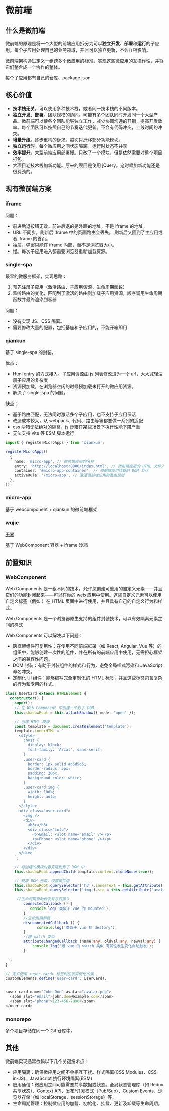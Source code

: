 # 微前端

## 什么是微前端

微前端的原理是将一个大型的前端应用拆分为可以**独立开发**、**部署**和**运行**的子应用。每个子应用处理自己的业务领域，并且可以独立更新，不会互相影响。

微前端架构通过定义一组跨多个微应用的标准，实现这些微应用的互操作性，并将它们整合成一个协作的整体。

每个子应用都有自己的仓库、package.json

## 核心价值

- **技术栈无关**。可以使用多种技术栈，或者同一技术栈的不同版本。
- **独立开发、部署**。团队规模的协同。可能有多个团队同时开发同一个大型产品。微前端可以使各个团队能够独立工作，减少协调沟通的开销，提高开发效率。每个团队可以按照自己的节奏迭代更新。不会有代码冲突，上线时间的冲突。
- **增量升级**。逐步重构的诉求。每次只迁移部分功能模块。
- **独立运行时**。每个微应用之间状态隔离，运行时状态不共享
- **效率提升**。大型前端应用部署慢。只改了一个模块，但是依然需要对整个项目打包。
- 大项目老技术栈加新功能。原来的项目是使用 jQuery。这时候加新功能还是很费劲的。

## 现有微前端方案

### iframe

问题：

- 前进后退按钮无效。前进后退的是外层的地址，不是 iframe 的地址。
- URL 不同步，刷新后 iframe 中的页面路由会丢失。 刷新后又回到了主应用或者 iframe 的首页。
- 抽屉，弹窗只能在 iframe 内部，而不是浏览器大小。
- 慢。每次子应用进入都需要浏览器重新加载资源。

### single-spa

最早的微服务框架，实现思路：

1. 预先注册子应用（激活路由、子应用资源、生命周期函数）
2. 监听路由的变化，匹配到了激活的路由则加载子应用资源，顺序调用生命周期函数并最终渲染到容器

问题：

- 没有实现 JS、CSS 隔离。
- 需要修改大量的配置，包括基座和子应用的，不能开箱即用

### qiankun

基于 single-spa 的封装。

优点：

- Html entry 的方式接入。子应用资源由 js 列表修改进为一个 url，大大减轻注册子应用的复杂度
- 资源预加载，在浏览器空闲的时候预加载未打开的微应用资源。
- 解决了 single-spa 的问题。

缺点：

- 基于路由匹配，无法同时激活多个子应用，也不支持子应用保活
- 改造成本较大，从 webpack、代码、路由等等都要做一系列的适配
- css 沙箱无法绝对的隔离，js 沙箱在某些场景下执行性能下降严重
- 无法支持 vite 等 ESM 脚本运行

```ts
import { registerMicroApps } from 'qiankun';

registerMicroApps([
  {
    name: 'micro-app', // 微前端应用的名称
    entry: 'http://localhost:8080/index.html', // 微前端应用的 HTML 文件入口
    container: '#micro-app-container', // 微前端应用挂载的 DOM 节点
    activeRule: '/micro-app', // 激活微前端应用的路由规则
  },
]);
```

### micro-app

基于 webcomponent + qiankun 的微前端框架

### wujie

[无界](https://wujie-micro.github.io/doc/guide/)

基于 WebComponent 容器 + iframe 沙箱

## 前置知识

### WebComponent

Web Components 是一组不同的技术，允许您创建可重用的自定义元素——并且它们的功能封闭起来——可以在你的 web 应用中使用。这些自定义元素可以使用自定义标签（例如 <my-custom-element>）在 HTML 页面中进行使用，并且具有自己的自定义行为和样式。

Web Components 是一个浏览器原生支持的组件封装技术，可以有效隔离元素之间的样式

Web Components 可以解决以下问题：

- 跨框架组件可复用性：在使用不同前端框架（如 React, Angular, Vue 等）的组织中，能够创建一次性的组件，并在所有的前端应用中使用，无需担心框架之间的兼容性问题。
- DOM 封装：有助于封装组件的样式和行为，避免全局样式污染和 JavaScript 命名冲突。
- 定制化 UI 组件：能够编写完全定制化的 HTML 标签，并且这些标签包含复杂的行为和专用的样式。

```ts
class UserCard extends HTMLElement {
  constructor() {
    super();
    // 在 Web Component 中创建一个影子 DOM
    this.shadowRoot = this.attachShadow({ mode: 'open' });

    // 创建 HTML 模板
    const template = document.createElement('template');
    template.innerHTML = `
      <style>
        :host {
          display: block;
          font-family: 'Arial', sans-serif;
        }
        .user-card {
          border: 1px solid #d5d5d5;
          border-radius: 5px;
          padding: 20px;
          background-color: white;
        }
        .user-card img {
          width: 100%;
          height: auto;
        }
      </style>
      <div class="user-card">
        <img />
        <div>
          <h3></h3>
          <div class="info">
            <p>Email: <slot name="email" /></p>
            <p>Phone: <slot name="phone" /></p>
          </div>
        </div>
      </div>
    `;

    // 将创建的模板内容克隆到影子 DOM 中
    this.shadowRoot.appendChild(template.content.cloneNode(true));

    // 获取 DOM 元素，设置属性值
    this.shadowRoot.querySelector('h3').innerText = this.getAttribute('name');
    this.shadowRoot.querySelector('img').src = this.getAttribute('avatar');

     //生命周期自动触发有东西插入
        connectedCallback () {
           console.log('类似于 vue 的 mounted');
        }
        //生命周期卸载
        disconnectedCallback () {
              console.log('类似于 vue 的 destory');
        }
        //跟 watch 类似
        attributeChangedCallback (name:any, oldVal:any, newVal:any) {
            console.log('跟 vue 的 watch 类似 有属性发生变化自动触发');
        }

  }
}

// 定义使用 <user-card> 标签时应该实例化的类
customElements.define('user-card', UserCard);


<user-card name="John Doe" avatar="avatar.png">
  <span slot="email">john.doe@example.com</span>
  <span slot="phone">123-456-7890</span>
</user-card>
```

### monorepo

多个项目存储在同一个 Git 仓库中。

## 其他

微前端实现通常依赖以下几个关键技术点：

- 应用隔离：确保微应用之间不会相互干扰。样式隔离(CSS Modules、CSS-in-JS)、JavaScript 执行环境隔离(ESM)
- 应用通信：微应用之间可能需要共享数据或状态。全局状态管理库（如 Redux 共享状态）、Context API、发布/订阅模式（Pub/Sub）、Custom Events、浏览器存储（如 localStorage、sessionStorage）等。
- 生命周期管理：控制微应用的加载、初始化、挂载、更新及卸载等生命周期。
